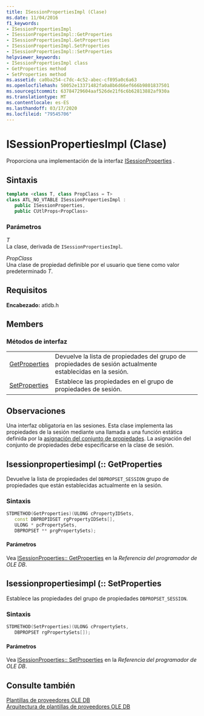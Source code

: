 ```yaml
---
title: ISessionPropertiesImpl (Clase)
ms.date: 11/04/2016
f1_keywords:
- ISessionPropertiesImpl
- ISessionPropertiesImpl::GetProperties
- ISessionPropertiesImpl.GetProperties
- ISessionPropertiesImpl.SetProperties
- ISessionPropertiesImpl::SetProperties
helpviewer_keywords:
- ISessionPropertiesImpl class
- GetProperties method
- SetProperties method
ms.assetid: ca0ba254-c7dc-4c52-abec-cf895a0c6a63
ms.openlocfilehash: 50052e13371482fa0a8b6d66ef666b9801837501
ms.sourcegitcommit: 63784729604aaf526de21f6c6b62813882af930a
ms.translationtype: MT
ms.contentlocale: es-ES
ms.lasthandoff: 03/17/2020
ms.locfileid: "79545706"
---
```

# <a name="isessionpropertiesimpl-class"></a>ISessionPropertiesImpl (Clase)

Proporciona una implementación de la interfaz [ISessionProperties](/previous-versions/windows/desktop/ms713721(v=vs.85)) .

## <a name="syntax"></a>Sintaxis

```cpp
template <class T, class PropClass = T>
class ATL_NO_VTABLE ISessionPropertiesImpl :
   public ISessionProperties, 
   public CUtlProps<PropClass>
```

### <a name="parameters"></a>Parámetros

*T*<br/>
La clase, derivada de `ISessionPropertiesImpl`.

*PropClass*<br/>
Una clase de propiedad definible por el usuario que tiene como valor predeterminado *T*.

## <a name="requirements"></a>Requisitos

**Encabezado:** atldb.h

## <a name="members"></a>Members

### <a name="interface-methods"></a>Métodos de interfaz

|||
|-|-|
|[GetProperties](#getproperties)|Devuelve la lista de propiedades del grupo de propiedades de sesión actualmente establecidas en la sesión.|
|[SetProperties](#setproperties)|Establece las propiedades en el grupo de propiedades de sesión.|

## <a name="remarks"></a>Observaciones

Una interfaz obligatoria en las sesiones. Esta clase implementa las propiedades de la sesión mediante una llamada a una función estática definida por la [asignación del conjunto de propiedades](../../data/oledb/begin-propset-map.md). La asignación del conjunto de propiedades debe especificarse en la clase de sesión.

## <a name="isessionpropertiesimplgetproperties"></a><a name="getproperties"></a>Isessionpropertiesimpl (:: GetProperties

Devuelve la lista de propiedades del `DBPROPSET_SESSION` grupo de propiedades que están establecidas actualmente en la sesión.

### <a name="syntax"></a>Sintaxis

```cpp
STDMETHOD(GetProperties)(ULONG cPropertyIDSets,
   const DBPROPIDSET rgPropertyIDSets[],
   ULONG * pcPropertySets,
   DBPROPSET ** prgPropertySets);
```

#### <a name="parameters"></a>Parámetros

Vea [ISessionProperties:: GetProperties](/previous-versions/windows/desktop/ms723643(v=vs.85)) en la *Referencia del programador de OLE DB*.

## <a name="isessionpropertiesimplsetproperties"></a><a name="setproperties"></a>Isessionpropertiesimpl (:: SetProperties

Establece las propiedades del grupo de propiedades `DBPROPSET_SESSION`.

### <a name="syntax"></a>Sintaxis

```cpp
STDMETHOD(SetProperties)(ULONG cPropertySets,
   DBPROPSET rgPropertySets[]);
```

#### <a name="parameters"></a>Parámetros

Vea [ISessionProperties:: SetProperties](/previous-versions/windows/desktop/ms714405(v=vs.85)) en la *Referencia del programador de OLE DB*.

## <a name="see-also"></a>Consulte también

[Plantillas de proveedores OLE DB](../../data/oledb/ole-db-provider-templates-cpp.md)<br/>
[Arquitectura de plantillas de proveedores OLE DB](../../data/oledb/ole-db-provider-template-architecture.md)
